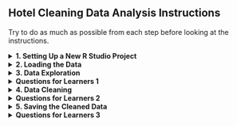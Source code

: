 ## Hotel Cleaning Data Analysis Instructions
Try to do as much as possible from each step before looking at the instructions.

<details>
<summary><b> 1. Setting Up a New R Studio Project</b></summary>
   
   1. **Navigate to Posit.cloud** in your web browser. <br>
   2. **Open a new R Studio project** in Posit Cloud.

</details>

<details>
<summary><b> 2. Loading the Data</b></summary>
   
   1. **Upload the Dataset:**
      - In Posit Cloud, go to the "Files" pane and click on "Upload."  <br>
      - Upload the `hotel_bookings.csv` file.

   2. **Load the Dataset:**
      - Use the `read.csv` function to load the hotel bookings dataset. <br>
   ```r
      hotel_data <- read.csv("hotel_bookings.csv")
   ```
</details>

<details>
<summary><b>  3. Data Exploration </b></summary>

   1. **View the Data:** Use the `View` function to open the dataset in a spreadsheet-like view. <br>
   ```r
   View(hotel_data)
   ```

   2. **Summary Statistics:** Get a summary of the dataset to understand the basic statistics.
   ```r
      summary(hotel_data)
   ```

   3. **Structure of Data:** Check the structure to understand the data types and dimensions.
   ```r
      str(hotel_data)
   ```

   4. **Data Types in R:**
      - **Numeric:** Represents numbers.  <br>
      - **Integer:** Represents integer values (whole numbers).  <br>
      - **Character:** Represents text or string data.  <br>
      - **Factor:** Represents categorical data and can have levels.  <br>
      - **Logical:** Represents TRUE or FALSE values.  <br>
      - **Date/Time:** Represents date and time values.  <br>
   
</details>

<details>
<summary><b>  Questions for Learners 1 </b></summary>

   - How many rows and columns are in the dataset?  
   - What are the first few entries in the `hotel` column? 
   - What is the average lead time for bookings? 
   - What is the data type of the `arrival_date_year` column?

</details>

<details>
<summary><b>  4. Data Cleaning </b></summary>

   1. **Load `dplyr` Library:** Install and load the `dplyr` library for data manipulation.
   ```r
   install.packages("dplyr")
   library(dplyr)
   ```

   2. **Handle Missing Values:**
      - Check for missing values:
     ```r
        colSums(is.na(hotel_data))
     ```
      - Fill missing values in the `children` column with the median value:
     ```r
        hotel_data <- hotel_data %>%
         mutate(children = ifelse(is.na(children), median(children, na.rm = TRUE), children))
     ```
      - Verify that missing values have been filled:
     ```r
        colSums(is.na(hotel_data))
     ```

   3. **Convert Data Types:** Convert data types if necessary.
   
      - Convert `hotel` to factor:
     ```r
        hotel_data <- hotel_data %>%
         mutate(hotel = as.factor(hotel))
     ```
      - Convert `arrival_date_year` to integer:
     ```r
        hotel_data <- hotel_data %>%
         mutate(arrival_date_year = as.integer(arrival_date_year))
     ```

   4. **Remove Duplicates:**
      - Remove duplicate rows:
     ```r
        hotel_data <- hotel_data[!duplicated(hotel_data), ]
     ```

   5. **Handle Outliers:** Remove outliers in the `adr` column (average daily rate).
      - Calculate the mean and standard deviation of `adr`:
     ```r
        mean_adr <- mean(hotel_data$adr, na.rm = TRUE)
     sd_adr <- sd(hotel_data$adr, na.rm = TRUE)
     ```
      - Remove outliers beyond 3 standard deviations:
     ```r
        hotel_data <- hotel_data %>%
         filter(adr < mean_adr + 3 * sd_adr)
     ```
</details>

<details>
<summary><b>  
   Questions for Learners 2 
</b></summary>

      - How many missing values are there in the `children` column before and after filling them? 
      - Why might you choose to fill missing values with the median instead of the mean?  
      - What data type is the `hotel` column after conversion?  
      - What data type is the `arrival_date_year` column after conversion?  
      - How many duplicate rows were found and removed?  
      - What criteria did you use to remove outliers in the `adr` column?  
   
</details>

<details>
<summary><b> 5. Saving the Cleaned Data </b></summary>

   **Save the Cleaned Data for Future Use:** <br>
   ```r
      write.csv(hotel_data, "Cleaned_Hotel_Bookings.csv", row.names = FALSE)
   ```
</details>

<details>
<summary><b> 
   Questions for Learners 3
</b></summary>

   - What function is used to save a dataframe to a CSV file?  <br>
   - Why is it important to save your cleaned data?
     
</details>
